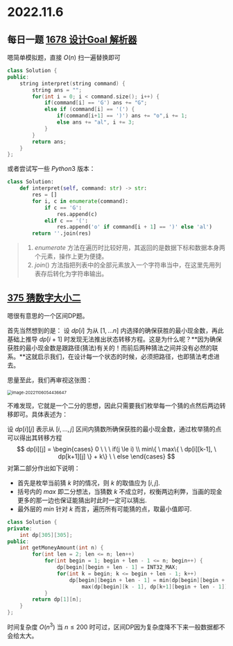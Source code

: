 # 2022.11.6

## 每日一题 [1678 设计Goal 解析器](https://leetcode.cn/problems/goal-parser-interpretation/description/)

嗯简单模拟题，直接 $O(n)$ 扫一遍替换即可

```C++
class Solution {
public:
    string interpret(string command) {
        string ans = "";
        for(int i = 0; i < command.size(); i++) {
            if(command[i] == 'G') ans += "G";
            else if (command[i] == '(') {
                if(command[i+1] == ')') ans += "o",i += 1;
                else ans += "al", i += 3;
            }
        }
        return ans;
    }
};
```

或者尝试写一些 $Python3$ 版本：

```python
class Solution:
    def interpret(self, command: str) -> str:
        res = []
        for i, c in enumerate(command):
            if c == 'G':
                res.append(c)
            elif c == '(':
                res.append('o' if command[i + 1] == ')' else 'al')
        return ''.join(res)
```

>1. $enumerate$ 方法在遍历时比较好用，其返回的是数据下标和数据本身两个元素，操作上更为便捷。
>2. $join()$ 方法指把列表中的全部元素放入一个字符串当中，在这里先用列表存后转化为字符串输出。



## [375 猜数字大小二](https://leetcode.cn/problems/guess-number-higher-or-lower-ii/description/)

嗯很有意思的一个区间DP题。

首先当然想到的是： 设 $dp[i]$ 为从 $[1,...n]$ 内选择的确保获胜的最小现金数，再此基础上推导 $dp[i+1]$ 时发现无法推出状态转移方程。这是为什么呢？**因为确保获胜的最小现金数是跟路径(猜法)有关的！而前后两种猜法之间并没有必然的联系。**这就启示我们，在设计每一个状态的时候，必须把路径，也即猜法考虑进去。

思量至此，我们再审视这张图：

<img src="C:\Users\Lenovo\AppData\Roaming\Typora\typora-user-images\image-20221106054436647.png" alt="image-20221106054436647" style="zoom:67%;" />

不难发现，它就是一个二分的思想，因此只需要我们枚举每一个猜的点然后两边转移即可。具体表述为：

设 $dp[i][j]$ 表示从 $[i,...,j]$ 区间内猜数所确保获胜的最小现金数，通过枚举猜的点可以得出其转移方程
$$
dp[i][j] = 
\begin{cases}
0 \ \ \ if(j \le i) \\
min\{ \ max\{ \ dp[i][k-1], \ dp[k+1][j] \}  + k\} \ \ else
\end{cases}
$$
对第二部分作出如下说明：

* 首先是枚举当前猜 $k$ 时的情况，则 $k$ 的取值应为 $[i,j]$.
* 括号内的 $max$ 即二分想法，当猜数 $k$ 不成立时，权衡两边利弊，当画的现金更多的那一边也保证能猜出时此时一定可以猜出.
* 最外层的 $min$ 针对 $k$ 而言，遍历所有可能猜的点，取最小值即可.

```C++
class Solution {
private:
    int dp[305][305];
public:
    int getMoneyAmount(int n) {
        for(int len = 2; len <= n; len++)   
            for(int begin = 1; begin + len - 1 <= n; begin++) {
                dp[begin][begin + len - 1] = INT32_MAX;
                for(int k = begin; k <= begin + len - 1; k++)
                    dp[begin][begin + len - 1] = min(dp[begin][begin + len - 1], 
                        max(dp[begin][k - 1], dp[k+1][begin + len - 1]) + k);
            }
        return dp[1][n];
    }
};
```

时间复杂度 $O(n^3)$ 当 $n \le 200$ 时可过，区间DP因为复杂度降不下来一般数据都不会给太大。